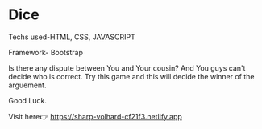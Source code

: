 # Dice
Techs used-HTML, CSS, JAVASCRIPT

Framework- Bootstrap

Is there any dispute between You and Your cousin?
And You guys can't decide who is correct.
Try this game and this will decide the winner of the arguement.

Good Luck.

Visit here👉 https://sharp-volhard-cf21f3.netlify.app
